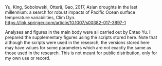 Yu, King, Sobolowski, Otterå, Gao, 2017, Asian droughts in the last millennium: a search for robust impacts of Pacific Ocean surface temperature variabilities, Clim Dyn. https://link.springer.com/article/10.1007/s00382-017-3897-1

Analyses and figures in the main body were all carried out by Entao Yu. I prepared the supplementary figures using the scripts stored here. Note that although the scripts were used in the research, the versions stored here may have values for some parameters which are not exactly the same as those used in the research. This is not meant for public distribution, only for my own use or record.
